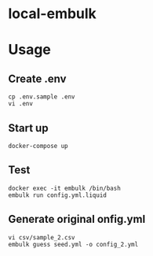 # local-embulk

# Usage

## Create .env
```
cp .env.sample .env
vi .env
```

## Start up
```
docker-compose up
```

## Test
```
docker exec -it embulk /bin/bash
embulk run config.yml.liquid
```

## Generate original onfig.yml
```
vi csv/sample_2.csv
embulk guess seed.yml -o config_2.yml
```
